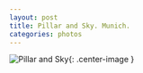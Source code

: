 ```yaml
---
layout: post
title: Pillar and Sky. Munich.
categories: photos
---
```


![Pillar and Sky](https://i.imgur.com/pPCLtaB.jpg){: .center-image }
